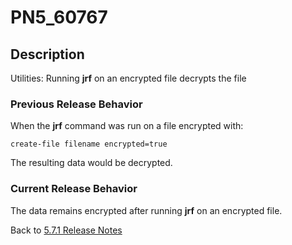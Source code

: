 # PN5_60767

<PageHeader />

## Description

Utilities: Running **jrf** on an encrypted file decrypts the file

### Previous Release Behavior

When the **jrf** command was run on a file encrypted with:

```
create-file filename encrypted=true
```

The resulting data would be decrypted.

### Current Release Behavior

The data remains encrypted after running **jrf** on an encrypted file.

Back to [5.7.1 Release Notes](./../jbase-5.7.1-release-notes/README.md)

<PageFooter />
